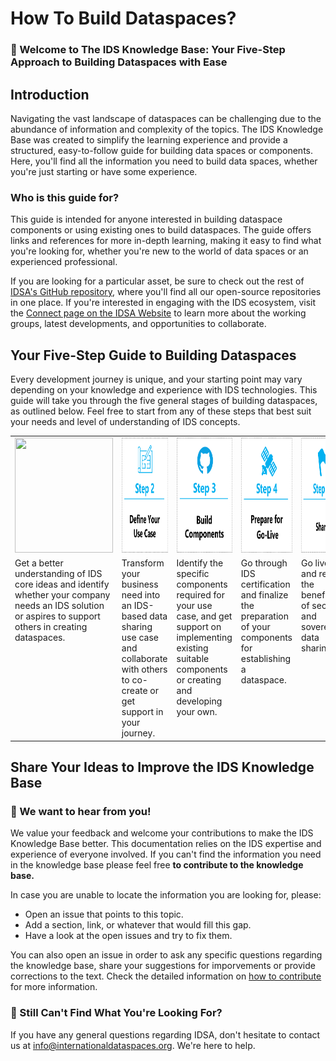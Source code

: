 # How To Build Dataspaces?
### :dart: Welcome to The IDS Knowledge Base: Your Five-Step Approach to Building Dataspaces with Ease

## Introduction
Navigating the vast landscape of dataspaces can be challenging due to the abundance of information and complexity of the topics. The IDS Knowledge Base was created to simplify the learning experience and provide a structured, easy-to-follow guide for building data spaces or components. Here, you'll find all the information you need to build data spaces, whether you're just starting or have some experience.

### Who is this guide for?
This guide is intended for anyone interested in building dataspace components or using existing ones to build dataspaces. The guide offers links and references for more in-depth learning, making it easy to find what you're looking for, whether you're new to the world of data spaces or an experienced professional.

If you are looking for a particular asset, be sure to check out the rest of [IDSA's GitHub repository](https://github.com/International-Data-Spaces-Association/idsa), where you'll find all our open-source repositories in one place. If you're interested in engaging with the IDS ecosystem, visit the [Connect page on the IDSA Website](https://internationaldataspaces.org/connect/) to learn more about the working groups, latest developments, and opportunities to collaborate.

## Your Five-Step Guide to Building Dataspaces
Every development journey is unique, and your starting point may vary depending on your knowledge and experience with IDS technologies. This guide will take you through the five general stages of building dataspaces, as outlined below.
Feel free to start from any of these steps that best suit your needs and level of understanding of IDS concepts.
<table class="images" border="0px" width="100%"  style="border:0px solid white; width:100%;">
    <tr style="border: 0px;">
        <td width="20%" align="center" style="border:0px; width:20%">
            <a href="/how-to-build-data-spaces/1-Gather-Knowledge.md"><img src="/images/step1.png" width="156.8px" height="184px"></a>
        </td>
        <td width="20%" align="center" style="border:0px; width:20%">
            <a href="/how-to-build-data-spaces/2-Define-Your-Use-Case.md"><img src="https://github.com/International-Data-Spaces-Association/idsa/blob/Update_KnowledgeBase_v.20/how-to-build-data-spaces/images/step2.png" width="156.8px" height="184px"></a>
        </td>
        <td width="20%" align="center" style="border:0px; width:20%">
            <a href="/how-to-build-data-spaces/3-Build-Components.md"><img src="https://github.com/International-Data-Spaces-Association/idsa/blob/Update_KnowledgeBase_v.20/how-to-build-data-spaces/images/step3.png" width="156.8px" height="184px"></a>
        </td>
        <td width="20%" align="center" style="border:0px; width:20%">
            <a href="/how-to-build-data-spaces/4-Prepare-for-Go-Live.md"><img src="https://github.com/International-Data-Spaces-Association/idsa/blob/Update_KnowledgeBase_v.20/how-to-build-data-spaces/images/step4.png" width="156.8px" height="184px"></a>
        </td>
        <td width="20%" align="center" style="border:0px; width:20%">
            <a href="/how-to-build-data-spaces/5-Share.md"><img src="https://github.com/International-Data-Spaces-Association/idsa/blob/Update_KnowledgeBase_v.20/how-to-build-data-spaces/images/step5.png" width="156.8px" height="184px"></a>
        </td>
    </tr>
  <tr style="border: 0px;">
        <td width="20%" valign="top" style="border:0px; width:20%">
            Get a better understanding of IDS core ideas and identify whether your company needs an IDS solution or aspires to support others in creating dataspaces.
        </td>
        <td width="20%" valign="top" style="border:0px; width:20%">
            Transform your business need into an IDS-based data sharing use case and collaborate with others to co-create or get support in your journey.
        </td>
        <td width="20%" valign="top" style="border:0px; width:20%">
            Identify the specific components required for your use case, and get support on implementing existing suitable components or creating and developing your own.
        </td>
        <td width="20%" valign="top" style="border:0px; width:20%">
            Go through IDS certification and finalize the preparation of your components for establishing a dataspace.
        </td>
        <td width="20%" valign="top" style="border:0px; width:20%" valign=top">
            Go live and reap the benefits of secure and sovereign data sharing!
        </td>
    </tr>
  
</table>


## Share Your Ideas to Improve the IDS Knowledge Base 
### :mega: We want to hear from you!
We value your feedback and welcome your contributions to make the IDS Knowledge Base better. This documentation relies on the IDS expertise and experience of everyone involved. If you can't find the information you need in the knowledge base please feel free **to contribute to the knowledge base.** 

In case you are unable to locate the information you are looking for, please:
+ Open an issue that points to this topic. 
+ Add a section, link, or whatever that would fill this gap.
+ Have a look at the open issues and try to fix them.

You can also open an issue in order to ask any specific questions regarding the knowledge base, share your suggestions for imporvements or provide corrections to the text. 
Check the detailed information on [how to contribute](/how-to-build-data-spaces/CONTRIBUTING.md) for more information.

### :mag_right: Still Can't Find What You're Looking For?
If you  have any general questions regarding IDSA, don't hesitate to contact us at [info@internationaldataspaces.org](mailto:info@internationaldataspaces.org ). We're here to help.
